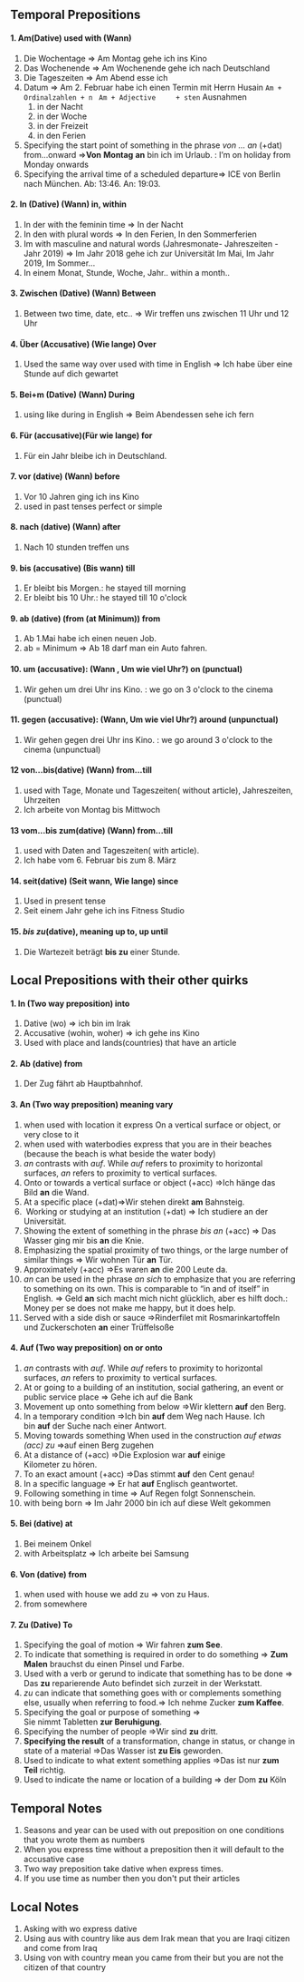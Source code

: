 
## Temporal Prepositions
#### 1. Am(Dative) used with (Wann)
1. Die Wochentage   => Am Montag gehe ich ins Kino
2. Das Wochenende  => Am Wochenende gehe ich nach Deutschland
3. Die Tageszeiten     => Am Abend esse ich  
4. Datum                   => Am 2. Februar habe ich einen Termin mit Herrn Husain 
	`Am + Ordinalzahlen + n `
	`Am + Adjective     + sten`
	Ausnahmen 
	1. in der Nacht
	2. in der Woche
	3. in der Freizeit
	4. in den Ferien
5. Specifying the start point of something in the phrase _von … an_ (+dat) from...onward =>**Von** **Montag** **an** bin ich im Urlaub. : I’m on holiday from Monday onwards
6.  Specifying the arrival time of a scheduled departure=>  ICE von Berlin nach München.  Ab: 13:46. An: 19:03.

#### 2. In (Dative) (Wann) in, within 
1. In der with the feminin time => In der Nacht
2. In den with plural words       => In den Ferien, In den Sommerferien
3. Im with masculine and natural words (Jahresmonate- Jahreszeiten - Jahr 2019) => Im Jahr 2018 gehe ich zur Universität
   Im Mai, Im Jahr 2019, Im Sommer...
4. In einem Monat, Stunde, Woche, Jahr.. within a month..
#### 3. Zwischen (Dative) (Wann) Between
1. Between two time, date, etc.. => Wir treffen uns zwischen 11 Uhr und 12 Uhr
#### 4. Über (Accusative) (Wie lange) Over
1. Used the same way over used with time in English => Ich habe über eine Stunde auf dich gewartet
#### 5. Bei+m (Dative) (Wann) During
1. using like during in English => Beim Abendessen sehe ich fern
#### 6. Für  (accusative)(Für wie lange)  for
1. Für ein Jahr bleibe ich in Deutschland.
#### 7. vor (dative) (Wann) before 
1. Vor 10 Jahren ging ich ins Kino
2. used in past tenses perfect or simple
#### 8. nach (dative) (Wann) after
1. Nach 10 stunden treffen uns
#### 9. bis (accusative) (Bis wann) till
1. Er bleibt bis  Morgen.: he stayed till morning 
2.  Er bleibt bis 10 Uhr.: he stayed till 10 o'clock 
#### 9. ab (dative) (from (at Minimum)) from
1. Ab 1.Mai habe ich einen neuen Job.
2. ab = Minimum => Ab 18 darf man ein Auto fahren.
#### 10. um (accusative): (Wann , Um wie viel Uhr?) on (punctual) 
1. Wir gehen um drei Uhr ins Kino. : we go on 3 o'clock to the cinema (punctual) 
#### 11. gegen (accusative): (Wann, Um wie viel Uhr?)  around (unpunctual) 
1. Wir gehen gegen drei Uhr ins Kino. : we go around 3 o'clock to the cinema (unpunctual) 
#### 12 von...bis(dative) (Wann) from...till
1. used with Tage, Monate und Tageszeiten( without article), Jahreszeiten, Uhrzeiten
2. Ich arbeite von Montag bis Mittwoch
#### 13 vom...bis zum(dative) (Wann) from...till
1. used with Daten and  Tageszeiten( with article).
2. Ich habe vom 6. Februar bis zum 8. März
#### 14. seit(dative) (Seit wann, Wie lange) since
1. Used in present tense
2. Seit einem Jahr gehe ich ins Fitness Studio
#### 15. _bis zu_(dative), meaning up to, up until 
1. Die Wartezeit beträgt **bis zu** einer Stunde.

## Local Prepositions with their other quirks

#### 1. In (Two way preposition) into
 1. Dative (wo) => ich bin im Irak
 2. Accusative (wohin, woher) => ich gehe ins Kino
 3. Used with place and lands(countries) that have an article 
#### 2. Ab (dative) from
1. Der Zug fährt ab Hauptbahnhof.
#### 3. An (Two way preposition) meaning vary
1. when used with location it express On a vertical surface or object, or very close to it
2. when used with waterbodies express that you are in their beaches (because the beach is what beside the water body)
3. _an_ contrasts with _auf_. While _auf_ refers to proximity to horizontal surfaces, _an_ refers to proximity to vertical surfaces.
4.  Onto or towards a vertical surface or object (+acc) =>Ich hänge das Bild **an** die Wand.
5. At a specific place (+dat)=>Wir stehen direkt **am** Bahnsteig.
6.  Working or studying at an institution (+dat) => Ich studiere an der Universität.
9.  Showing the extent of something in the phrase _bis an_ (+acc) => Das Wasser ging mir bis **an** die Knie.
10.  Emphasizing the spatial proximity of two things, or the large number of similar things => Wir wohnen Tür **an** Tür.
11.  Approximately (+acc) =>Es waren **an** die 200 Leute da.
12. _an_ can be used in the phrase _an sich_ to emphasize that you are referring to something on its own. This is comparable to “in and of itself” in English. => 	Geld **an** sich macht mich nicht glücklich, aber es hilft doch.: Money per se does not make me happy, but it does help.
13. Served with a side dish or sauce =>Rinderfilet mit Rosmarinkartoffeln und Zuckerschoten **an** einer Trüffelsoße
#### 4. Auf (Two way preposition) on or onto 
1. _an_ contrasts with _auf_. While _auf_ refers to proximity to horizontal surfaces, _an_ refers to proximity to vertical surfaces.
2.  At or going to a building of an institution, social gathering, an event or public service place => Gehe ich auf die Bank
3. Movement up onto something from below =>Wir klettern **auf** den Berg.
4. In a temporary condition =>Ich bin **auf** dem Weg nach Hause.  Ich bin **auf** der Suche nach einer Antwort.
5. Moving towards something When used in the construction _auf etwas (acc) zu_ =>auf einen Berg zugehen
6. At a distance of (+acc) =>Die Explosion war **auf** einige Kilometer zu hören.
7. To an exact amount (+acc) =>Das stimmt **auf** den Cent genau!
8. In a specific language => Er hat **auf** Englisch geantwortet.
9. Following something in time => Auf Regen folgt Sonnenschein.
10. with being born => Im Jahr 2000 bin ich auf diese Welt gekommen
#### 5. Bei (dative) at
1. Bei meinem Onkel
2. with Arbeitsplatz => Ich arbeite bei Samsung 
#### 6. Von (dative) from 
1. when used with house we add zu => von zu Haus.
2. from  somewhere
#### 7. Zu (Dative) To 
1. Specifying the goal of motion => Wir fahren **zum See**.
2. To indicate that something is required in order to do something => **Zum Malen** brauchst du einen Pinsel und Farbe.
3. Used with a verb or gerund to indicate that something has to be done => Das **zu** reparierende Auto befindet sich zurzeit in der Werkstatt.
4. _zu_ can indicate that something goes with or complements something else, usually when referring to food.=> Ich nehme Zucker **zum Kaffee**.
5. Specifying the goal or purpose of something => Sie nimmt Tabletten **zur Beruhigung**.
6.  Specifying the number of people =>Wir sind **zu** dritt.
7. **Specifying the result** of a transformation, change in status, or change in state of a material =>Das Wasser ist **zu Eis** geworden.
8.  Used to indicate to what extent something applies =>Das ist nur **zum Teil** richtig.
9.  Used to indicate the name or location of a building => der Dom **zu** Köln






## Temporal Notes
1. Seasons and year can be used with out preposition on one conditions that you wrote them as numbers
2. When you express time without a preposition then it will default to the accusative case
3. Two way preposition take dative when express times.
4. If you use time as number then you don't put their articles 
## Local Notes
1. Asking with wo express dative
2. Using aus with country like aus dem Irak mean that you are Iraqi citizen and come from Iraq
3. Using von with country mean you came from their but you are not the citizen of that country 